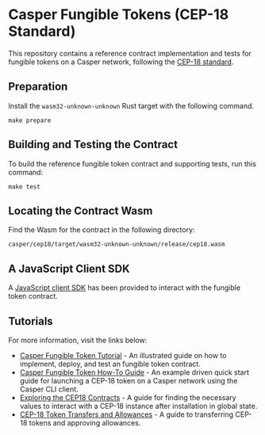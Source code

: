 # Casper Fungible Tokens (CEP-18 Standard)

This repository contains a reference contract implementation and tests for fungible tokens on a Casper network, following the [CEP-18 standard](https://github.com/casper-network/ceps/pull/18).

## Preparation

Install the `wasm32-unknown-unknown` Rust target with the following command.

```
make prepare
```

## Building and Testing the Contract

To build the reference fungible token contract and supporting tests, run this command:

```
make test
```

## Locating the Contract Wasm

Find the Wasm for the contract in the following directory:

```
casper/cep18/target/wasm32-unknown-unknown/release/cep18.wasm
```

## A JavaScript Client SDK

A [JavaScript client SDK](https://github.com/casper-ecosystem/cep18/tree/master/client-js#readme) has been provided to interact with the fungible token contract.

## Tutorials

For more information, visit the links below:

- [Casper Fungible Token Tutorial](/docs/full-tutorial.md) - An illustrated guide on how to implement, deploy, and test an fungible token contract.
- [Casper Fungible Token How-To Guide](/docs/1-quickstart-guide.md) - An example driven quick start guide for launching a CEP-18 token on a Casper network using the Casper CLI client.
- [Exploring the CEP18 Contracts](/docs/2-query.md) - A guide for finding the necessary values to interact with a CEP-18 instance after installation in global state.
- [CEP-18 Token Transfers and Allowances](/docs/3-transfer.md) - A guide to transferring CEP-18 tokens and approving allowances.
